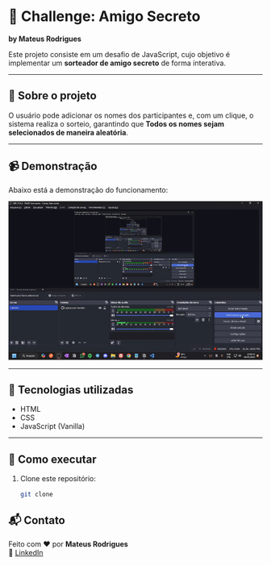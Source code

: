 # 🎁 Challenge: Amigo Secreto  
**by Mateus Rodrigues**

Este projeto consiste em um desafio de JavaScript, cujo objetivo é implementar um **sorteador de amigo secreto** de forma interativa.

---

## 🧠 Sobre o projeto

O usuário pode adicionar os nomes dos participantes e, com um clique, o sistema realiza o sorteio, garantindo que **Todos os nomes sejam selecionados de maneira aleatória**.

---

## 📹 Demonstração

Abaixo está a demonstração do funcionamento:

![Demonstração do projeto](./Teste.gif)

---

## 🚀 Tecnologias utilizadas
- HTML
- CSS
- JavaScript (Vanilla)

---

## 📁 Como executar

1. Clone este repositório:
   ```bash
   git clone 

## 📬 Contato

Feito com ❤️ por **Mateus Rodrigues**  
🔗 [LinkedIn](https://www.linkedin.com/in/mateus-rodrigues-913329168/)
